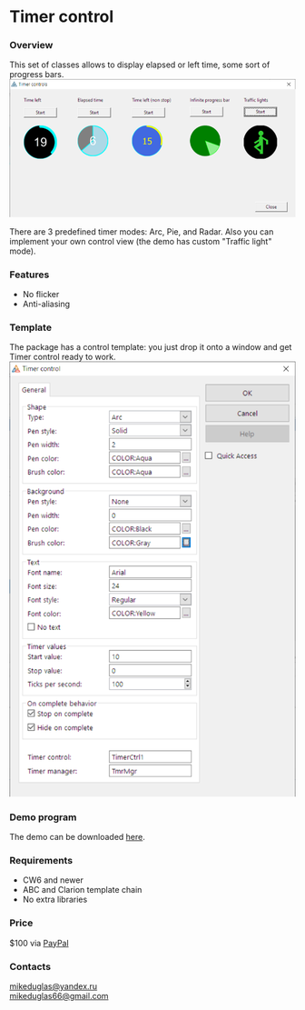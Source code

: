 # Timer control

### Overview
This set of classes allows to display elapsed or left time, some sort of progress bars.  
![Timer controls](https://github.com/mikeduglas/Timer-Control/blob/master/TimerControlDemo.png?raw=true)  

There are 3 predefined timer modes: Arc, Pie, and Radar. Also you can implement your own control view (the demo has custom "Traffic light" mode).  

### Features
- No flicker
- Anti-aliasing

### Template
The package has a control template: you just drop it onto a window and get Timer control ready to work.
![Timer controls](https://github.com/mikeduglas/Timer-Control/blob/master/TimerControlTemplate.png?raw=true)  
  
### Demo program
The demo can be downloaded [here](https://www.dropbox.com/s/yzqamz8b8eflpik/TimerControlDemo.zip?dl=0).

### Requirements
- CW6 and newer
- ABC and Clarion template chain
- No extra libraries

### Price
$100 via [PayPal](https://www.paypal.me/mikeduglas?ppid=PPC000628&cnac=RU&rsta=ru_RU(ru_RU)&cust=8W29QJ6GKY9HS&unptid=75f96da6-24a4-11e9-ae2c-441ea14e9560&t=&cal=ff0291196b3f5&calc=ff0291196b3f5&calf=ff0291196b3f5&unp_tpcid=ppme-social-user-profile-created&page=main:email&pgrp=main:email&e=op&mchn=em&s=ci&mail=sys)   

### Contacts
mikeduglas@yandex.ru  
mikeduglas66@gmail.com  